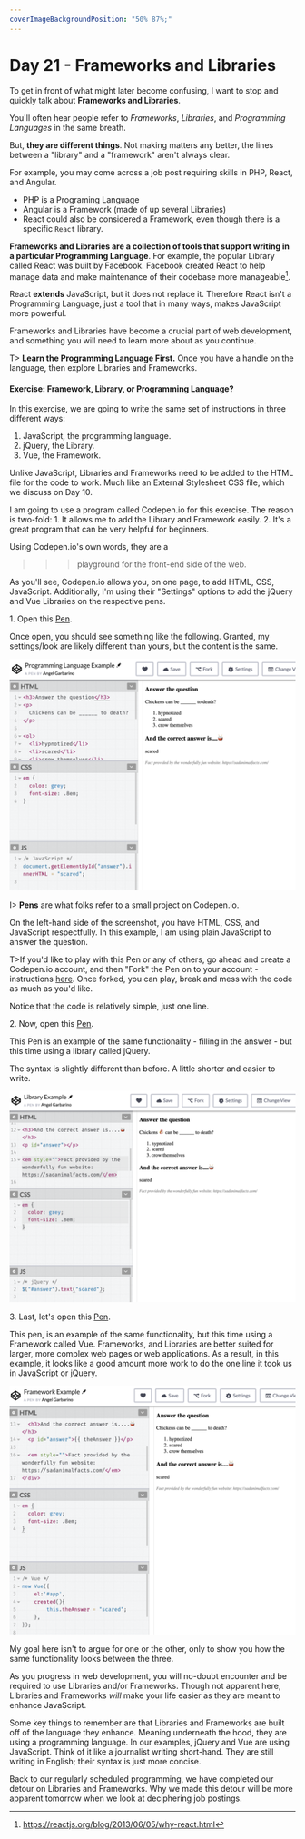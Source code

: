 ```yaml
---
coverImageBackgroundPosition: "50% 87%;"
---
```


# Day 21 - Frameworks and Libraries

To get in front of what might later become confusing, I want to stop and quickly talk about **Frameworks and Libraries**.

You'll often hear people refer to _Frameworks_, _Libraries_, and _Programming Languages_ in the same breath.

But, **they are different things**. Not making matters any better, the lines between a "library" and a "framework" aren't always clear.

For example, you may come across a job post requiring skills in PHP, React, and Angular.

- PHP is a Programing Language
- Angular is a Framework (made of up several Libraries)
- React could also be considered a Framework, even though there is a specific `React` library.

**Frameworks and Libraries are a collection of tools that support writing in a particular Programming Language**. For example, the popular Library called React was built by Facebook. Facebook created React to help manage data and make maintenance of their codebase more manageable[^whyreact].

React **extends** JavaScript, but it does not replace it. Therefore React isn't a Programming Language, just a tool that in many ways, makes JavaScript more powerful.

Frameworks and Libraries have become a crucial part of web development, and something you will need to learn more about as you continue.

T> **Learn the Programming Language First.** Once you have a handle on the language, then explore Libraries and Frameworks.

#### Exercise: Framework, Library, or Programming Language?

In this exercise, we are going to write the same set of instructions in three different ways:

1. JavaScript, the programming language.
2. jQuery, the Library.
3. Vue, the Framework.

Unlike JavaScript, Libraries and Frameworks need to be added to the HTML file for the code to work.  Much like an External Stylesheet CSS file, which we discuss on Day 10.

I am going to use a program called Codepen.io for this exercise.  The reason is two-fold: 1. It allows me to add the Library and Framework easily.  2. It's a great program that can be very helpful for beginners.

Using Codepen.io's own words, they are a
>>>playground for the front-end side of the web.

As you'll see, Codepen.io allows you, on one page, to add HTML, CSS, JavaScript.  Additionally, I'm using their "Settings" options to add the jQuery and Vue Libraries on the respective pens.

1\. Open this [Pen](https://codepen.io/Monkeychip/pen/rEgoWE).

Once open, you should see something like the following.  Granted, my settings/look are likely different than yours, but the content is the same.

![](public/assets/codepen-1.png)

I> **Pens** are what folks refer to a small project on Codepen.io.

On the left-hand side of the screenshot, you have HTML, CSS, and JavaScript respectfully.  In this example, I am using plain JavaScript to answer the question. 

T>If you'd like to play with this Pen or any of others, go ahead and create a Codepen.io account, and then "Fork" the Pen on to your account - instructions [here](https://blog.codepen.io/documentation/features/forks/).  Once forked, you can play, break and mess with the code as much as you'd like.

Notice that the code is relatively simple, just one line.

2\.  Now, open this [Pen](https://codepen.io/Monkeychip/pen/zVQydY).

This Pen is an example of the same functionality - filling in the answer - but this time using a library called jQuery.

The syntax is slightly different than before.  A little shorter and easier to write.

![](public/assets/codepen-2.png)

3\.  Last, let's open this [Pen](https://codepen.io/Monkeychip/pen/mZYapB).

This pen, is an example of the same functionality, but this time using a Framework called Vue.  Frameworks, and Libraries are better suited for larger, more complex web pages or web applications.  As a result, in this example, it looks like a good amount more work to do the one line it took us in JavaScript or jQuery.

![](public/assets/codepen-3.png)

My goal here isn't to argue for one or the other, only to show you how the same functionality looks between the three. 

As you progress in web development, you will no-doubt encounter and be required to use Libraries and/or Frameworks.  Though not apparent here, Libraries and Frameworks _will_ make your life easier as they are meant to enhance JavaScript.

Some key things to remember are that Libraries and Frameworks are built off of the language they enhance. Meaning underneath the hood, they are using a programming language.  In our examples, jQuery and Vue are using JavaScript.  Think of it like a journalist writing short-hand.  They are still writing in English; their syntax is just more concise.

Back to our regularly scheduled programming, we have completed our detour on Libraries and Frameworks.  Why we made this detour will be more apparent tomorrow when we look at deciphering job postings.

[^whyreact]: https://reactjs.org/blog/2013/06/05/why-react.html
